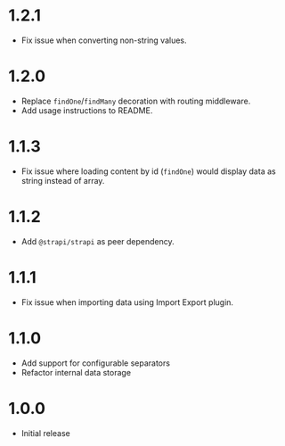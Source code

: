 # 1.2.1

- Fix issue when converting non-string values.

# 1.2.0

- Replace `findOne`/`findMany` decoration with routing middleware.
- Add usage instructions to README.

# 1.1.3

- Fix issue where loading content by id (`findOne`) would display data as string instead of array.

# 1.1.2

- Add `@strapi/strapi` as peer dependency.

# 1.1.1

- Fix issue when importing data using Import Export plugin.

# 1.1.0

- Add support for configurable separators
- Refactor internal data storage

# 1.0.0

- Initial release
